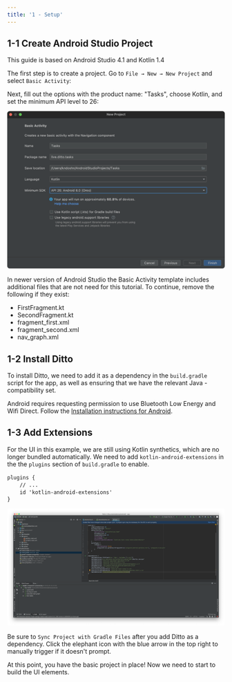 ```yaml
---
title: '1 - Setup'
---
```


## 1-1 Create Android Studio Project

This guide is based on Android Studio 4.1 and Kotlin 1.4

The first step is to create a project. Go to `File → New → New Project` and select `Basic Activity`:

Next, fill out the options with the product name: "Tasks", choose Kotlin, and set the minimum API level to 26:

![Create Project 2](./img/create_project2.png)

In newer version of Android Studio the Basic Activity template includes additional files that are not need for this tutorial. To continue, remove the following if they exist:

* FirstFragment.kt
* SecondFragment.kt
* fragment_first.xml
* fragment_second.xml
* nav_graph.xml

## 1-2 Install Ditto

To install Ditto, we need to add it as a dependency in the `build.gradle` script for the app, as well as ensuring that we have the relevant Java
-compatibility set.

Android requires requesting permission to use Bluetooth Low Energy and Wifi Direct. Follow the [Installation instructions for Android](../../installation).

## 1-3 Add Extensions

For the UI in this example, we are still using Kotlin synthetics, which are no
longer bundled automatically. We need to add `kotlin-android-extensions` in the
the `plugins` section of `build.gradle` to enable.

```xml title=build.gradle
plugins {
    // ...
    id 'kotlin-android-extensions'
}
```

![Install Ditto](./img/install_ditto.png)

Be sure to `Sync Project with Gradle Files` after you add Ditto as a dependency. Click the elephant icon with the blue arrow in the top right to manually trigger if it doesn't prompt.

At this point, you have the basic project in place! Now we need to start to build the UI elements.
